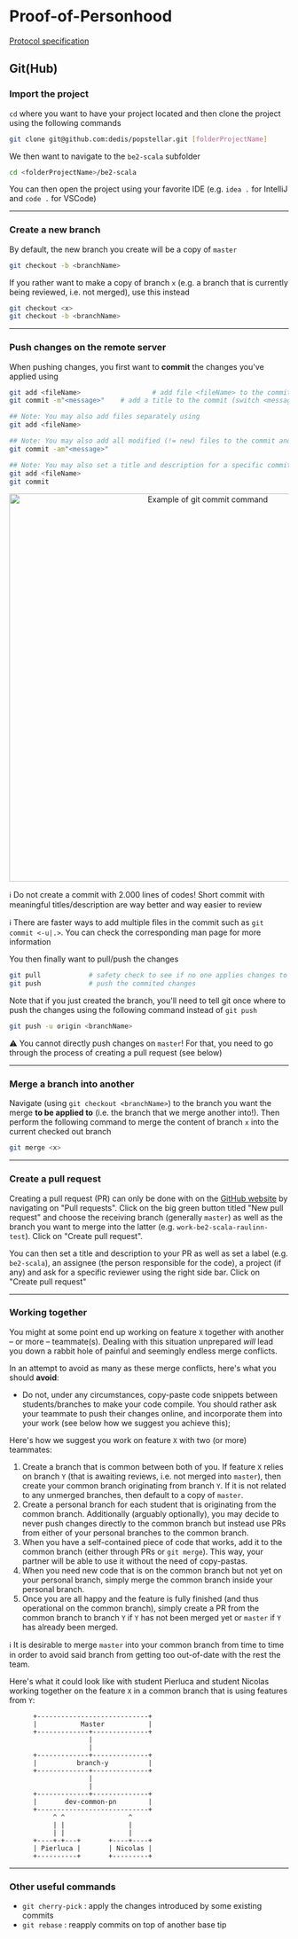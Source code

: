 # Proof-of-Personhood

[Protocol specification](protocol.md)

## Git(Hub)

### Import the project

`cd` where you want to have your project located and then clone the project using the following commands

```bash
git clone git@github.com:dedis/popstellar.git [folderProjectName]
```

We then want to navigate to the `be2-scala` subfolder

```bash
cd <folderProjectName>/be2-scala
```

You can then open the project using your favorite IDE (e.g. `idea .` for IntelliJ and `code .` for VSCode)

---

### Create a new branch

By default, the new branch you create will be a copy of `master`

```bash
git checkout -b <branchName>
```

If you rather want to make a copy of branch `x` (e.g. a branch that is currently being reviewed, i.e. not merged), use this instead

```bash
git checkout <x>
git checkout -b <branchName>
```

---

### Push changes on the remote server

When pushing changes, you first want to **commit** the changes you've applied using

```bash
git add <fileName>					# add file <fileName> to the commit
git commit -m"<message>"    # add a title to the commit (switch <message> for the actual message)

## Note: You may also add files separately using
git add <fileName>

## Note: You may also add all modified (!= new) files to the commit and set a title using
git commit -am"<message>"

## Note: You may also set a title and description for a specific commit using your favorite IDE (obviously doom emacs ^^). Then save and quit
git add <fileName>
git commit
```

<div align="center">
  <img alt="Example of git commit command" src="images/example-git-commit.png" width="700" />
</div>

:information_source: Do not create a commit with 2.000 lines of codes! Short commit with meaningful titles/description are way better and way easier to review

:information_source: There are faster ways to add multiple files in the commit such as `git commit <-u|.>`. You can check the corresponding man page for more information 

You then finally want to pull/push the changes

```bash
git pull			# safety check to see if no one applies changes to your branch in your absence
git push			# push the commited changes
```

Note that if you just created the branch, you'll need to tell git once where to push the changes using the following command instead of `git push`

```bash
git push -u origin <branchName>
```

:warning: You cannot directly push changes on `master`! For that, you need to go through the process of creating a pull request (see below)

---

### Merge a branch into another

Navigate (using `git checkout <branchName>`) to the branch you want the merge **to be applied to** (i.e. the branch that we merge another into!). Then perform the following command to merge the content of branch `x` into the current checked out branch

```bash
git merge <x>
```

---

### Create a pull request

Creating a pull request (PR) can only be done with on the [GitHub website](https://github.com/dedis/popstellar/pulls) by navigating on "Pull requests". Click on the big green button titled "New pull request" and choose the receiving branch (generally `master`) as well as the branch you want to merge into the latter (e.g. `work-be2-scala-raulinn-test`). Click on "Create pull request".

You can then set a title and description to your PR as well as set a label (e.g. `be2-scala`), an assignee (the person responsible for the code), a project (if any) and ask for a specific reviewer using the right side bar. Click on "Create pull request"


---

### Working together

You might at some point end up working on feature `X` together with another – or more – teammate(s). Dealing with this situation unprepared *will* lead you down a rabbit hole of painful and seemingly endless merge conflicts. 

In an attempt to avoid as many as these merge conflicts, here's what you should **avoid**:
- Do not, under any circumstances, copy-paste code snippets between students/branches to make your code compile. You should rather ask your teammate to push their changes online, and incorporate them into your work (see below how we suggest you achieve this);

Here's how we suggest you work on feature `X` with two (or more) teammates:
1. Create a branch that is common between both of you. If feature `X` relies on branch `Y` (that is awaiting reviews, i.e. not merged into `master`), then create your common branch originating from branch `Y`. If it is not related to any unmerged branches, then default to a copy of `master`.
2. Create a personal branch for each student that is originating from the common branch. Additionally (arguably optionally), you may decide to never push changes directly to the common branch but instead use PRs from either of your personal branches to the common branch.
3. When you have a self-contained piece of code that works, add it to the common branch (either through PRs or `git merge`). This way, your partner will be able to use it without the need of copy-pastas.
4. When you need new code that is on the common branch but not yet on your personal branch, simply merge the common branch inside your personal branch.
5. Once you are all happy and the feature is fully finished (and thus operational on the common branch), simply create a PR from the common branch to branch `Y` if `Y` has not been merged yet or `master` if `Y` has already been merged.

ℹ️ It is desirable to merge `master` into your common branch from time to time in order to avoid said branch from getting too out-of-date with the rest the team.

Here's what it could look like with student Pierluca and student Nicolas working together on the feature `X` in a common branch that is using features from `Y`:

```
      +----------------------------+
      |           Master           |
      +-------------+--------------+
                    |
                    |
      +-------------+--------------+
      |          branch-y          |
      +-------------+--------------+
                    |
                    |
      +-------------+--------------+
      |       dev-common-pn        |
      +----------------------------+
           ^ ^                ^
           | |                | 
           | |                |
      +----+-+---+       +----+----+
      | Pierluca |       | Nicolas |
      +----------+       +---------+
```


---

### Other useful commands

- `git cherry-pick` : apply the changes introduced by some existing commits
- `git rebase` : reapply commits on top of another base tip


